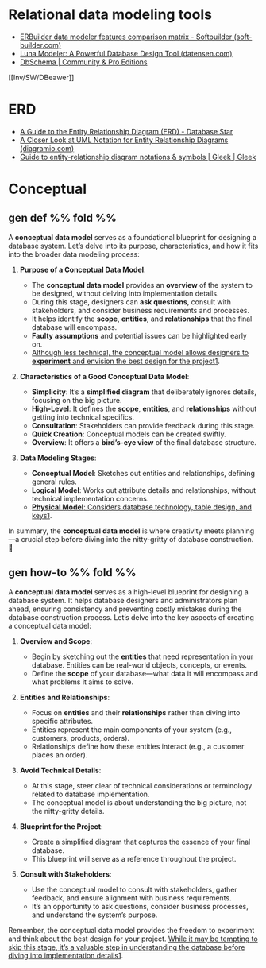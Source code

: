 

# Relational data modeling tools 
- [ERBuilder data modeler features comparison matrix - Softbuilder (soft-builder.com)](https://soft-builder.com/features/)
- [Luna Modeler: A Powerful Database Design Tool (datensen.com)](https://www.datensen.com/data-modeling/luna-modeler-for-relational-databases.html)
- [DbSchema | Community & Pro Editions](https://dbschema.com/editions.html)

[[Inv/SW/DBeawer]]

# ERD
- [A Guide to the Entity Relationship Diagram (ERD) - Database Star](https://www.databasestar.com/entity-relationship-diagram/)
- [A Closer Look at UML Notation for Entity Relationship Diagrams (diagramio.com)](https://diagramio.com/entity-relationship-diagram-uml-notation)
- [Guide to entity-relationship diagram notations & symbols | Gleek | Gleek](https://www.gleek.io/blog/er-symbols-notations.html)

# Conceptual
## gen def %% fold %%
A **conceptual data model** serves as a foundational blueprint for designing a database system. Let’s delve into its purpose, characteristics, and how it fits into the broader data modeling process:

1. **Purpose of a Conceptual Data Model**:
    
    - The **conceptual data model** provides an **overview** of the system to be designed, without delving into implementation details.
    - During this stage, designers can **ask questions**, consult with stakeholders, and consider business requirements and processes.
    - It helps identify the **scope**, **entities**, and **relationships** that the final database will encompass.
    - **Faulty assumptions** and potential issues can be highlighted early on.
    - [Although less technical, the conceptual model allows designers to **experiment** and envision the best design for the project](https://www.gleek.io/blog/conceptual-data-model.html)[1](https://www.gleek.io/blog/conceptual-data-model.html).
2. **Characteristics of a Good Conceptual Data Model**:
    
    - **Simplicity**: It’s a **simplified diagram** that deliberately ignores details, focusing on the big picture.
    - **High-Level**: It defines the **scope**, **entities**, and **relationships** without getting into technical specifics.
    - **Consultation**: Stakeholders can provide feedback during this stage.
    - **Quick Creation**: Conceptual models can be created swiftly.
    - **Overview**: It offers a **bird’s-eye view** of the final database structure.
3. **Data Modeling Stages**:
    
    - **Conceptual Model**: Sketches out entities and relationships, defining general rules.
    - **Logical Model**: Works out attribute details and relationships, without technical implementation concerns.
    - [**Physical Model**: Considers database technology, table design, and keys](https://www.gleek.io/blog/conceptual-data-model.html)[1](https://www.gleek.io/blog/conceptual-data-model.html).

In summary, the **conceptual data model** is where creativity meets planning—a crucial step before diving into the nitty-gritty of database construction. 🌟 
## gen how-to %% fold %%
A **conceptual data model** serves as a high-level blueprint for designing a database system. It helps database designers and administrators plan ahead, ensuring consistency and preventing costly mistakes during the database construction process. Let’s delve into the key aspects of creating a conceptual data model:

1. **Overview and Scope**:
    
    - Begin by sketching out the **entities** that need representation in your database. Entities can be real-world objects, concepts, or events.
    - Define the **scope** of your database—what data it will encompass and what problems it aims to solve.
2. **Entities and Relationships**:
    
    - Focus on **entities** and their **relationships** rather than diving into specific attributes.
    - Entities represent the main components of your system (e.g., customers, products, orders).
    - Relationships define how these entities interact (e.g., a customer places an order).
3. **Avoid Technical Details**:
    
    - At this stage, steer clear of technical considerations or terminology related to database implementation.
    - The conceptual model is about understanding the big picture, not the nitty-gritty details.
4. **Blueprint for the Project**:
    
    - Create a simplified diagram that captures the essence of your final database.
    - This blueprint will serve as a reference throughout the project.
5. **Consult with Stakeholders**:
    
    - Use the conceptual model to consult with stakeholders, gather feedback, and ensure alignment with business requirements.
    - It’s an opportunity to ask questions, consider business processes, and understand the system’s purpose.

Remember, the conceptual data model provides the freedom to experiment and think about the best design for your project. [While it may be tempting to skip this stage, it’s a valuable step in understanding the database before diving into implementation details](https://www.gleek.io/blog/conceptual-data-model.html)[1](https://www.gleek.io/blog/conceptual-data-model.html).